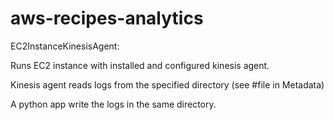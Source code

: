 # aws-recipes-analytics

EC2InstanceKinesisAgent: 

Runs EC2 instance with installed and configured kinesis agent.

Kinesis agent reads logs from the specified directory (see #file in Metadata)

A python app write the logs in the same directory.


